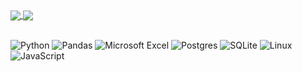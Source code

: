 <div>
    <div>
        <a href="https://github.com/abanshikov/python">
            <img align="center" src="https://github-readme-stats.vercel.app/api/pin/?username=abanshikov&repo=python&theme=github_dark" />
        </a>
        <a href="https://github.com/abanshikov/excel">
            <img align="center" src="https://github-readme-stats.vercel.app/api/pin/?username=abanshikov&repo=excel&theme=github_dark" />
        </a>
    </div>
    <div>
        <div>
        </div>
    </div>
</div>

<br>

![Python](https://img.shields.io/badge/python-3670A0?style=for-the-badge&logo=python&logoColor=ffdd54)
![Pandas](https://img.shields.io/badge/pandas-%23150458.svg?style=for-the-badge&logo=pandas&logoColor=white)
![Microsoft Excel](https://img.shields.io/badge/Microsoft_Excel-217346?style=for-the-badge&logo=microsoft-excel&logoColor=white)
![Postgres](https://img.shields.io/badge/postgres-%23316192.svg?style=for-the-badge&logo=postgresql&logoColor=white)
![SQLite](https://img.shields.io/badge/sqlite-%2307405e.svg?style=for-the-badge&logo=sqlite&logoColor=white)
![Linux](https://img.shields.io/badge/Linux-FCC624?style=for-the-badge&logo=linux&logoColor=black)
![JavaScript](https://img.shields.io/badge/javascript-%23323330.svg?style=for-the-badge&logo=javascript&logoColor=%23F7DF1E)
